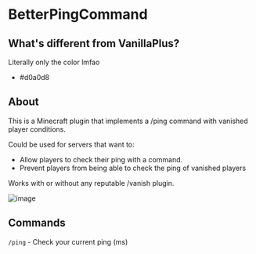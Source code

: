 # BetterPingCommand

## What's different from VanillaPlus?

Literally only the color lmfao
- #d0a0d8
  
## About

This is a Minecraft plugin that implements a /ping command with vanished player conditions.

Could be used for servers that want to:

- Allow players to check their ping with a command.
- Prevent players from being able to check the ping of vanished players

Works with or without any reputable /vanish plugin.

![image](https://github.com/GoldenEdit/BetterPingCommand/assets/45533337/4488026f-ef73-49c5-aa49-131c353540f0)


## Commands

`/ping` - Check your current ping (ms)


